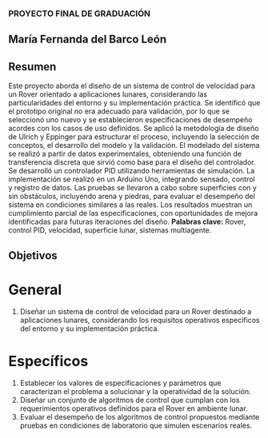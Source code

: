### PROYECTO FINAL DE GRADUACIÓN
## María Fernanda del Barco León

## Resumen
Este proyecto aborda el diseño de un sistema de control de velocidad para un Rover orientado a aplicaciones lunares, considerando las particularidades del entorno y su implementación práctica. Se identificó que el prototipo original no era adecuado para validación, por lo que se seleccionó uno nuevo y se establecieron especificaciones de desempeño acordes con los casos de uso definidos. Se aplicó la metodología de diseño de Ulrich y Eppinger para estructurar el proceso, incluyendo la selección de conceptos, el desarrollo del modelo y la validación. El modelado del sistema se realizó a partir de datos experimentales, obteniendo una función de transferencia discreta que sirvió como base para el diseño del controlador. Se desarrolló un controlador PID utilizando herramientas de simulación. La implementación se realizó en un Arduino Uno, integrando sensado, control y registro de datos. Las pruebas se llevaron a cabo sobre superficies con y sin obstáculos, incluyendo arena y piedras, para evaluar el desempeño del sistema en condiciones similares a las reales. Los resultados muestran un cumplimiento parcial de las especificaciones, con oportunidades de mejora identificadas para futuras iteraciones del diseño.
**Palabras clave:** Rover, control PID, velocidad, superficie lunar, sistemas multiagente.

## Objetivos

# General
1.  Diseñar un sistema de control de velocidad para un Rover destinado a aplicaciones lunares, considerando los requisitos operativos específicos del entorno y su implementación práctica.

# Específicos
1.  Establecer los valores de especificaciones y parámetros que caracterizan el problema a solucionar y la operatividad de la solución.
2.	Diseñar un conjunto de algoritmos de control que cumplan con los requerimientos operativos definidos para el Rover en ambiente lunar.
3.	Evaluar el desempeño de los algoritmos de control propuestos mediante pruebas en condiciones de laboratorio que simulen escenarios reales.
